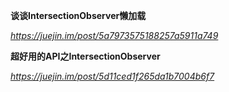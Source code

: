 **谈谈IntersectionObserver懒加载**

*https://juejin.im/post/5a7973575188257a5911a749*



**超好用的API之IntersectionObserver**

*https://juejin.im/post/5d11ced1f265da1b7004b6f7*


